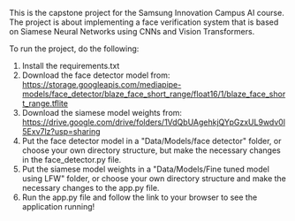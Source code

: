 This is the capstone project for the Samsung Innovation Campus AI course.
The project is about implementing a face verification system that is based on Siamese Neural Networks using CNNs and Vision Transformers.

To run the project, do the following:
1. Install the requirements.txt
2. Download the face detector model from: https://storage.googleapis.com/mediapipe-models/face_detector/blaze_face_short_range/float16/1/blaze_face_short_range.tflite
3. Download the siamese model weights from: https://drive.google.com/drive/folders/1VdQbUAgehkjQYpGzxUL9wdv0l5Exv7lz?usp=sharing
4. Put the face detector model in a "Data/Models/face detector" folder, or choose your own directory structure, but make the necessary changes in the face_detector.py file.
5. Put the siamese model weights in a "Data/Models/Fine tuned model using LFW" folder, or choose your own directory structure and make the necessary changes to the app.py file.
6. Run the app.py file and follow the link to your browser to see the application running!
